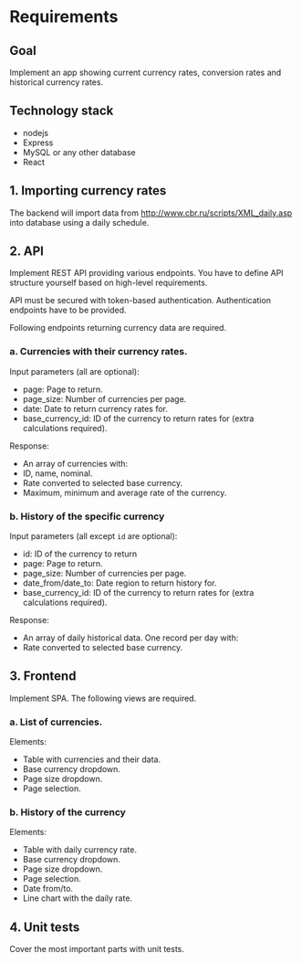 # Requirements

## Goal

Implement an app showing current currency rates, conversion rates and historical currency rates.  

## Technology stack
* nodejs
* Express
* MySQL or any other database
* React

## 1. Importing currency rates

The backend will import data from http://www.cbr.ru/scripts/XML_daily.asp into database using a daily schedule.

## 2. API

Implement REST API providing various endpoints. You have to define API structure yourself based on high-level requirements.

API must be secured with token-based authentication. Authentication endpoints have to be provided.

Following endpoints returning currency data are required.

### a. Currencies with their currency rates.

Input parameters (all are optional):
* page: Page to return.
* page_size: Number of currencies per page.
* date: Date to return currency rates for.
* base_currency_id: ID of the currency to return rates for (extra calculations required).

Response:
* An array of currencies with:
 * ID, name, nominal.
 * Rate converted to selected base currency.
 * Maximum, minimum and average rate of the currency.

### b. History of the specific currency

Input parameters (all except `id` are optional):
* id: ID of the currency to return
* page: Page to return.
* page_size: Number of currencies per page.
* date_from/date_to: Date region to return history for.
* base_currency_id: ID of the currency to return rates for (extra calculations required).

Response:
* An array of daily historical data. One record per day with:
 * Rate converted to selected base currency.

## 3. Frontend

Implement SPA. The following views are required.

### a. List of currencies.

Elements:
* Table with currencies and their data.
* Base currency dropdown.
* Page size dropdown.
* Page selection.

### b. History of the currency

Elements:
* Table with daily currency rate.
* Base currency dropdown.
* Page size dropdown.
* Page selection.
* Date from/to.
* Line chart with the daily rate.

## 4. Unit tests

Cover the most important parts with unit tests.
